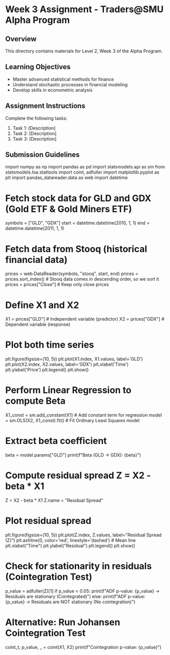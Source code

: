 # Week 3 Assignment - Traders@SMU Alpha Program

## Overview

This directory contains materials for Level 2, Week 3 of the Alpha Program.

## Learning Objectives

- Master advanced statistical methods for finance
- Understand stochastic processes in financial modeling
- Develop skills in econometric analysis

## Assignment Instructions

Complete the following tasks:

1. Task 1: [Description]
2. Task 2: [Description]
3. Task 3: [Description]

## Submission Guidelines

import numpy as np
import pandas as pd
import statsmodels.api as sm
from statsmodels.tsa.stattools import coint, adfuller
import matplotlib.pyplot as plt
import pandas_datareader.data as web
import datetime

# Fetch stock data for GLD and GDX (Gold ETF & Gold Miners ETF)
symbols = ["GLD", "GDX"]
start = datetime.datetime(2010, 1, 1)
end = datetime.datetime(2011, 1, 1)

# Fetch data from Stooq (historical financial data)
prices = web.DataReader(symbols, "stooq", start, end)
prices = prices.sort_index()  # Stooq data comes in descending order, so we sort it
prices = prices["Close"]  # Keep only close prices

# Define X1 and X2
X1 = prices["GLD"]  # Independent variable (predictor)
X2 = prices["GDX"]  # Dependent variable (response)

# Plot both time series
plt.figure(figsize=(10, 5))
plt.plot(X1.index, X1.values, label='GLD')
plt.plot(X2.index, X2.values, label='GDX')
plt.xlabel('Time')
plt.ylabel('Price')
plt.legend()
plt.show()

# Perform Linear Regression to compute Beta
X1_const = sm.add_constant(X1)  # Add constant term for regression
model = sm.OLS(X2, X1_const).fit()  # Fit Ordinary Least Squares model

# Extract beta coefficient
beta = model.params["GLD"]
print(f"Beta (GLD -> GDX): {beta}")

# Compute residual spread Z = X2 - beta * X1
Z = X2 - beta * X1
Z.name = "Residual Spread"

# Plot residual spread
plt.figure(figsize=(10, 5))
plt.plot(Z.index, Z.values, label="Residual Spread (Z)")
plt.axhline(0, color='red', linestyle='dashed')  # Mean line
plt.xlabel("Time")
plt.ylabel("Residual")
plt.legend()
plt.show()

# Check for stationarity in residuals (Cointegration Test)
p_value = adfuller(Z)[1]
if p_value < 0.05:
    print(f"ADF p-value: {p_value} → Residuals are stationary (Cointegrated)")
else:
    print(f"ADF p-value: {p_value} → Residuals are NOT stationary (No cointegration)")

# Alternative: Run Johansen Cointegration Test
coint_t, p_value, _ = coint(X1, X2)
print(f"Cointegration p-value: {p_value}")
